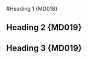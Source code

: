 #Heading 1 {MD018}

##  Heading 2 {MD019}

##   Heading 3 {MD019}

<!-- markdownlint-configure-file {
  "first-heading-h1": false,
  "first-line-heading": false
} -->
